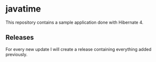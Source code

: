 # javatime

This repository contains a sample application done with Hibernate 4.

## Releases

For every new update I will create a release containing everything added previously.
